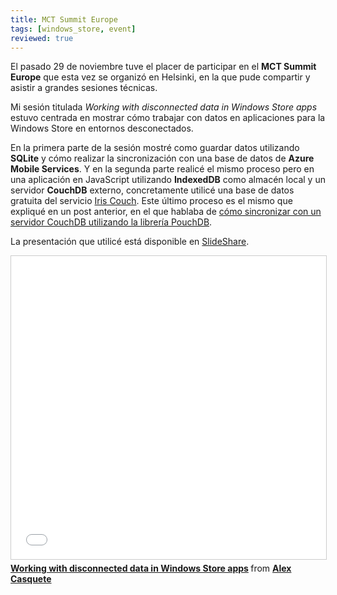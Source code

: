 ```yaml
---
title: MCT Summit Europe
tags: [windows_store, event]
reviewed: true
---
```

El pasado 29 de noviembre tuve el placer de participar en el **MCT Summit Europe** que esta vez se organizó en Helsinki, en la que pude compartir y asistir a grandes sesiones técnicas.

Mi sesión titulada _Working with disconnected data in Windows Store apps_ estuvo centrada en mostrar cómo trabajar con datos en aplicaciones para la Windows Store en entornos desconectados.

En la primera parte de la sesión mostré como guardar datos utilizando **SQLite** y cómo realizar la sincronización con una base de datos de **Azure Mobile Services**. Y en la segunda parte realicé el mismo proceso pero en una aplicación en JavaScript utilizando **IndexedDB** como almacén local y un servidor **CouchDB** externo, concretamente utilicé una base de datos gratuita del servicio [Iris Couch](http://iriscouch.com/). Este último proceso es el mismo que expliqué en un post anterior, en el que hablaba de [cómo sincronizar con un servidor CouchDB utilizando la librería PouchDB](http://www.casquete.es/sincronizar-bases-de-datos-indexeddb-y-couchdb-con-pouchdb/).

La presentación que utilicé está disponible en [SlideShare](http://www.slideshare.net/alexcasquete/working-with-disconnected-data-in-windows-store-apps).


<iframe src="//www.slideshare.net/slideshow/embed_code/key/lK4Jtv34gOH39Y" width="595" height="485" frameborder="0" marginwidth="0" marginheight="0" scrolling="no" style="border:1px solid #CCC; border-width:1px; margin-bottom:5px; max-width: 100%;" allowfullscreen> </iframe> <div style="margin-bottom:5px"> <strong> <a href="//www.slideshare.net/alexcasquete/working-with-disconnected-data-in-windows-store-apps" title="Working with disconnected data in Windows Store apps" target="_blank">Working with disconnected data in Windows Store apps</a> </strong> from <strong><a href="https://www.slideshare.net/alexcasquete" target="_blank">Alex Casquete</a></strong> </div>